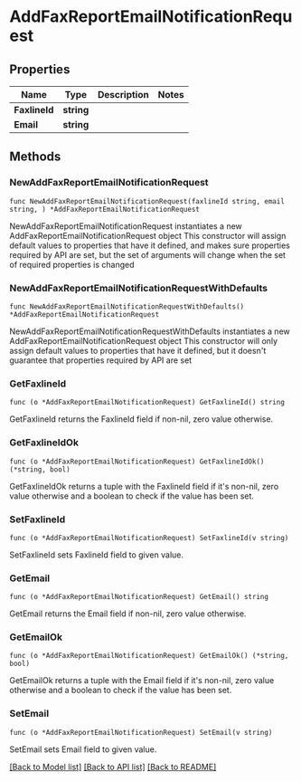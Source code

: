 # AddFaxReportEmailNotificationRequest

## Properties

Name | Type | Description | Notes
------------ | ------------- | ------------- | -------------
**FaxlineId** | **string** |  | 
**Email** | **string** |  | 

## Methods

### NewAddFaxReportEmailNotificationRequest

`func NewAddFaxReportEmailNotificationRequest(faxlineId string, email string, ) *AddFaxReportEmailNotificationRequest`

NewAddFaxReportEmailNotificationRequest instantiates a new AddFaxReportEmailNotificationRequest object
This constructor will assign default values to properties that have it defined,
and makes sure properties required by API are set, but the set of arguments
will change when the set of required properties is changed

### NewAddFaxReportEmailNotificationRequestWithDefaults

`func NewAddFaxReportEmailNotificationRequestWithDefaults() *AddFaxReportEmailNotificationRequest`

NewAddFaxReportEmailNotificationRequestWithDefaults instantiates a new AddFaxReportEmailNotificationRequest object
This constructor will only assign default values to properties that have it defined,
but it doesn't guarantee that properties required by API are set

### GetFaxlineId

`func (o *AddFaxReportEmailNotificationRequest) GetFaxlineId() string`

GetFaxlineId returns the FaxlineId field if non-nil, zero value otherwise.

### GetFaxlineIdOk

`func (o *AddFaxReportEmailNotificationRequest) GetFaxlineIdOk() (*string, bool)`

GetFaxlineIdOk returns a tuple with the FaxlineId field if it's non-nil, zero value otherwise
and a boolean to check if the value has been set.

### SetFaxlineId

`func (o *AddFaxReportEmailNotificationRequest) SetFaxlineId(v string)`

SetFaxlineId sets FaxlineId field to given value.


### GetEmail

`func (o *AddFaxReportEmailNotificationRequest) GetEmail() string`

GetEmail returns the Email field if non-nil, zero value otherwise.

### GetEmailOk

`func (o *AddFaxReportEmailNotificationRequest) GetEmailOk() (*string, bool)`

GetEmailOk returns a tuple with the Email field if it's non-nil, zero value otherwise
and a boolean to check if the value has been set.

### SetEmail

`func (o *AddFaxReportEmailNotificationRequest) SetEmail(v string)`

SetEmail sets Email field to given value.



[[Back to Model list]](../README.md#documentation-for-models) [[Back to API list]](../README.md#documentation-for-api-endpoints) [[Back to README]](../README.md)


